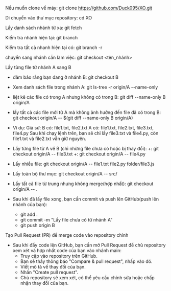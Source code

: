 Nếu muốn clone về máy: git clone https://github.com/Duck095/XO.git

Di chuyển vào thư mục repository: cd XO

Lấy danh sách nhánh từ xa: git fetch

Kiểm tra nhánh hiện tại: git branch

Kiểm tra tất cả nhanh hiện tại có: git branch -r

chuyển sang nhánh cần làm việc: git checkout <tên_nhánh>


Lấy từng file từ nhánh A sang B
- đảm bảo rằng bạn đang ở nhánh B: git checkout B

- Xem danh sách file trong nhánh A: git ls-tree -r origin/A --name-only

- liệt kê các file có trong A nhưng không có trong B: git diff --name-only B origin/A

- lấy tất cả các file mới từ A mà không ảnh hưởng đến file đã có trong B: git checkout origin/A -- $(git diff --name-only B origin/A)
- Ví dụ: Giả sử:
B có: file1.txt, file2.txt
A có: file1.txt, file2.txt, file3.txt, file4.py
Sau khi chạy lệnh trên, bạn sẽ chỉ lấy file3.txt và file4.py, còn file1.txt và file2.txt vẫn giữ nguyên.

- Lấy từng file từ A về B (chỉ những file chưa có hoặc bị thay đổi):
  +: git checkout origin/A -- file3.txt
  +: git checkout origin/A -- file4.py

- Lấy nhiều file: git checkout origin/A -- file1.txt file2.py folder/file3.js

- Lấy toàn bộ thư mục: git checkout origin/A -- src/

- Lấy tất cả file từ trung nhưng không merge(hợp nhất): git checkout origin/A -- .


- Sau khi đã lấy file xong, bạn cần commit và push lên GitHub(push lên nhánh của bạn):
  + git add .
  + git commit -m "Lấy file chưa có từ nhánh A"
  + git push origin B

Tạo Pull Request (PR) để merge code vào repository chính
- Sau khi đẩy code lên GitHub, bạn cần mở Pull Request để chủ repository xem xét và hợp nhất code của bạn vào nhánh main:
  + Truy cập vào repository trên GitHub.
  + Bạn sẽ thấy thông báo "Compare & pull request", nhấp vào đó.
  + Viết mô tả về thay đổi của bạn.
  + Nhấn "Create pull request".
  + Chủ repository sẽ xem xét, có thể yêu cầu chỉnh sửa hoặc chấp nhận thay đổi của bạn.

